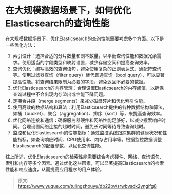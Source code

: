 # 在大规模数据场景下，如何优化Elasticsearch的查询性能

在大规模数据场景下，优化Elasticsearch的查询性能需要考虑多个方面。以下是一些优化方法：

1. 索引设计：选择合适的分片数量和副本数量，以平衡查询性能和数据冗余需求。使用适当的字段类型和映射设置，减少存储空间和提高查询效率。
2. 查询优化：编写高效的查询语句，避免使用复杂的正则表达式、通配符查询等。使用过滤器查询（filter query）替代普通查询（bool query），可以显著提高性能。将查询结果限制为必要的字段，避免返回不必要的数据。
3. 优化Elasticsearch的内存管理：合理设置Elasticsearch的内存阈值，以确保查询过程中不会出现内存溢出或性能下降问题。
4. 定期合并段（merge segments）来减少磁盘碎片和优化索引性能。
5. 使用高效的数据结构和算法：利用Elasticsearch提供的各种数据结构和算法，如桶（bucket）、聚合（aggregation）、排序（sort）等，来提高查询效率。
6. 优化网络连接和通信：确保服务器硬件和网络性能足够好，以减少搜索响应时间。合理设置网络连接的超时时间，避免长时间等待导致查询超时。
7. 监控和优化Elasticsearch的性能指标：通过监控系统跟踪集群的健康状况和性能指标，如查询响应时间、CPU使用率、内存占用率等。根据监控数据调整Elasticsearch的配置参数，以优化查询性能。

综上所述，优化Elasticsearch的检索性能需要综合考虑硬件、网络、查询语句、索引和内存等多个因素。通过优化这些因素，可以显著提高Elasticsearch的检索性能和响应速度，从而提高应用程序的用户体验。


> 原文: <https://www.yuque.com/tulingzhouyu/db22bv/srwbvsdk2yngifg8>